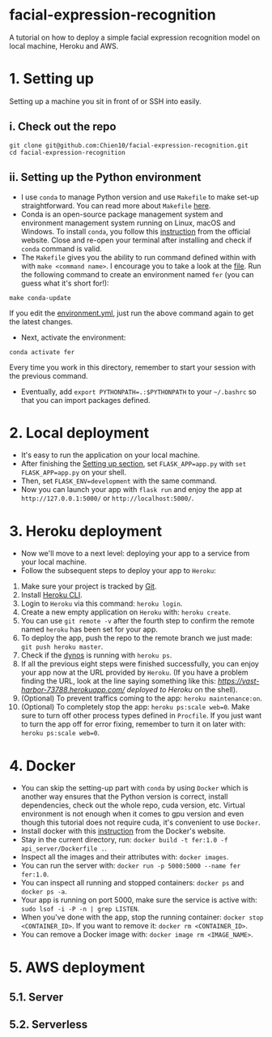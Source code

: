 # facial-expression-recognition
A tutorial on how to deploy a simple facial expression recognition model on local machine, Heroku and AWS.

# 1. Setting up
Setting up a machine you sit in front of or SSH into easily.

## i. Check out the repo
```
git clone git@github.com:Chien10/facial-expression-recognition.git
cd facial-expression-recognition
```

## ii. Setting up the Python environment
- I use `conda` to manage Python version and use `Makefile` to make set-up straightforward. You can read more about `Makefile` [here](https://madewithml.com/courses/mlops/makefile/).  
- Conda is an open-source package management system and environment management system running on Linux, macOS and Windows. To install `conda`, you follow this [instruction](https://conda.io/projects/conda/en/latest/user-guide/install/) from the official website. Close and re-open your terminal after installing and check if `conda` command is valid.  
- The `Makefile` gives you the ability to run command defined within with with `make <command name>`. I encourage you to take a look at the [file](https://github.com/Chien10/facial-expression-recognition.git/Makefile). Run the following command to create an environment named `fer` (you can guess what it's short for!):
```
make conda-update
```
If you edit the [environment.yml](https://github.com/Chien10/facial-expression-recognition.git/environment.yml), just run the above command again to get the latest changes.  
- Next, activate the environment:
```
conda activate fer
```
Every time you work in this directory, remember to start your session with the previous command.  
- Eventually, add `export PYTHONPATH=.:$PYTHONPATH` to your `~/.bashrc` so that you can import packages defined.

# 2. Local deployment
- It's easy to run the application on your local machine.
- After finishing the [Setting up section](#1.-Sectting-up), set `FLASK_APP=app.py` with `set FLASK_APP=app.py` on your shell.
- Then, set `FLASK_ENV=development` with the same command.
- Now you can launch your app with `flask run` and enjoy the app at `http://127.0.0.1:5000/` or `http://localhost:5000/`.

# 3. Heroku deployment
- Now we'll move to a next level: deploying your app to a service from your local machine.
- Follow the subsequent steps to deploy your app to `Heroku`:
1. Make sure your project is tracked by [Git](https://git-scm.com/).
2. Install [Heroku CLI](https://devcenter.heroku.com/articles/heroku-cli).
3. Login to `Heroku` via this command: `heroku login`.
4. Create a new empty application on `Heroku` with: `heroku create`.
5. You can use `git remote -v` after the fourth step to confirm the remote named `heroku` has been set for your app.
6. To deploy the app, push the repo to the remote branch we just made: `git push heroku master`.
7. Check if the [dynos](https://www.heroku.com/dynos) is running with `heroku ps`.
8. If all the previous eight steps were finished successfully, you can enjoy your app now at the URL provided by `Heroku`. (If you have a problem finding the URL, look at the line saying something like this: *https://vast-harbor-73788.herokuapp.com/ deployed to Heroku* on the shell).
9. (Optional) To prevent traffics coming to the app: `heroku maintenance:on`.
10. (Optional) To completely stop the app: `heroku ps:scale web=0`. Make sure to turn off other process types defined in `Procfile`. If you just want to turn the app off for error fixing, remember to turn it on later with: `heroku ps:scale web=0`.

# 4. Docker
- You can skip the setting-up part with `conda` by using `Docker` which is another way ensures that the Python version is correct, install dependencies, check out the whole repo, cuda version, etc. Virtual environment is not enough when it comes to gpu version and even though this tutorial does not require cuda, it's convenient to use `Docker`.
- Install docker with this [instruction](https://docs.docker.com/get-docker/) from the Docker's website.
- Stay in the current directory, run: `docker build -t fer:1.0 -f api_server/Dockerfile .`.
- Inspect all the images and their attributes with: `docker images`.
- You can run the server with: `docker run -p 5000:5000 --name fer fer:1.0`.
- You can inspect all running and stopped containers: `docker ps` and `docker ps -a`.
- Your app is running on port 5000, make sure the service is active with: `sudo lsof -i -P -n | grep LISTEN`.
- When you've done with the app, stop the running container: `docker stop <CONTAINER_ID>`. If you want to remove it: `docker rm <CONTAINER_ID>`.
- You can remove a Docker image with: `docker image rm <IMAGE_NAME>`.

# 5. AWS deployment
## 5.1. Server

## 5.2. Serverless
